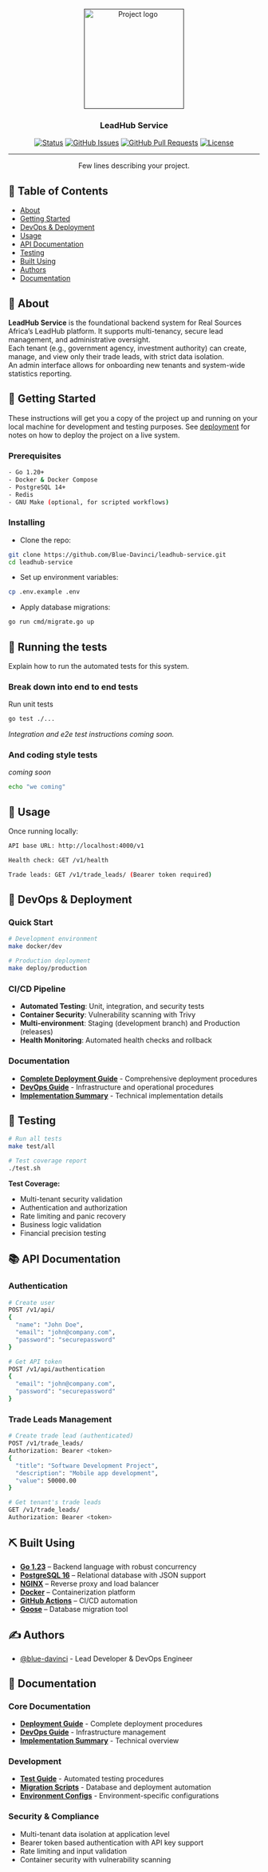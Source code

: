 <p align="center">
  <a href="" rel="noopener">
 <img width=200px height=200px src="https://i.ibb.co/5hCHs54H/lead-hub-high-resolution-logo-modified.png" alt="Project logo"></a>
</p>

<h3 align="center">LeadHub Service</h3>

<div align="center">

[![Status](https://img.shields.io/badge/status-active-success.svg)](https://github.com/Blue-Davinci/leadhub-service)
[![GitHub Issues](https://img.shields.io/github/issues/Blue-Davinci/leadhub-service.svg)](https://github.com/Blue-Davinci/leadhub-service/issues)
[![GitHub Pull Requests](https://img.shields.io/github/issues-pr/Blue-Davinci/leadhub-service.svg)](https://github.com/Blue-Davinci/leadhub-service/pulls)
[![License](https://img.shields.io/badge/license-MIT-blue.svg)](/LICENSE)

</div>

---

<p align="center"> Few lines describing your project.
    <br> 
</p>

## 📝 Table of Contents

- [About](#about)
- [Getting Started](#getting_started)
- [DevOps & Deployment](#deployment)
- [Usage](#usage)
- [API Documentation](#api_docs)
- [Testing](#testing)
- [Built Using](#built_using)
- [Authors](#authors)
- [Documentation](#documentation)

## 🧐 About <a name = "about"></a>

**LeadHub Service** is the foundational backend system for Real Sources Africa’s LeadHub platform. It supports multi-tenancy, secure lead management, and administrative oversight.  
Each tenant (e.g., government agency, investment authority) can create, manage, and view only their trade leads, with strict data isolation.  
An admin interface allows for onboarding new tenants and system-wide statistics reporting.


## 🏁 Getting Started <a name = "getting_started"></a>

These instructions will get you a copy of the project up and running on your local machine for development and testing purposes. See [deployment](#deployment) for notes on how to deploy the project on a live system.

### Prerequisites

```bash
- Go 1.20+
- Docker & Docker Compose
- PostgreSQL 14+
- Redis
- GNU Make (optional, for scripted workflows)
```

### Installing

- Clone the repo:

```bash
git clone https://github.com/Blue-Davinci/leadhub-service.git
cd leadhub-service
```
- Set up environment variables:

```bash
cp .env.example .env
```

- Apply database migrations:

```bash
go run cmd/migrate.go up
```

## 🔧 Running the tests <a name = "tests"></a>

Explain how to run the automated tests for this system.

### Break down into end to end tests

Run unit tests

```bash
go test ./...
```
_Integration and e2e test instructions coming soon._

### And coding style tests

_coming soon_

```bash
echo "we coming"
```

## 🎈 Usage <a name="usage"></a>

Once running locally:
```bash
API base URL: http://localhost:4000/v1

Health check: GET /v1/health

Trade leads: GET /v1/trade_leads/ (Bearer token required)
```

## 🚀 DevOps & Deployment <a name = "deployment"></a>

### Quick Start
```bash
# Development environment
make docker/dev

# Production deployment  
make deploy/production
```

### CI/CD Pipeline
- **Automated Testing**: Unit, integration, and security tests
- **Container Security**: Vulnerability scanning with Trivy
- **Multi-environment**: Staging (development branch) and Production (releases)
- **Health Monitoring**: Automated health checks and rollback

### Documentation
- **[Complete Deployment Guide](./docs/DEPLOYMENT.md)** - Comprehensive deployment procedures
- **[DevOps Guide](./docs/DEVOPS.md)** - Infrastructure and operational procedures  
- **[Implementation Summary](./docs/IMPLEMENTATION_SUMMARY.md)** - Technical implementation details

## 🧪 Testing <a name = "testing"></a>

```bash
# Run all tests
make test/all

# Test coverage report
./test.sh
```

**Test Coverage:**
- Multi-tenant security validation
- Authentication and authorization
- Rate limiting and panic recovery
- Business logic validation
- Financial precision testing

## 📚 API Documentation <a name = "api_docs"></a>

### Authentication
```bash
# Create user
POST /v1/api/
{
  "name": "John Doe",
  "email": "john@company.com", 
  "password": "securepassword"
}

# Get API token
POST /v1/api/authentication
{
  "email": "john@company.com",
  "password": "securepassword"
}
```

### Trade Leads Management
```bash
# Create trade lead (authenticated)
POST /v1/trade_leads/
Authorization: Bearer <token>
{
  "title": "Software Development Project",
  "description": "Mobile app development",
  "value": 50000.00
}

# Get tenant's trade leads
GET /v1/trade_leads/
Authorization: Bearer <token>
```

## ⛏️ Built Using <a name = "built_using"></a>

- **[Go 1.23](https://golang.org)** – Backend language with robust concurrency
- **[PostgreSQL 16](https://postgresql.org)** – Relational database with JSON support
- **[NGINX](https://nginx.org)** – Reverse proxy and load balancer
- **[Docker](https://docker.com)** – Containerization platform
- **[GitHub Actions](https://github.com/features/actions)** – CI/CD automation
- **[Goose](https://github.com/pressly/goose)** – Database migration tool

## ✍️ Authors <a name = "authors"></a>

- [@blue-davinci](https://github.com/Blue-Davinci) - Lead Developer & DevOps Engineer

## 📖 Documentation <a name = "documentation"></a>

### Core Documentation
- **[Deployment Guide](./docs/DEPLOYMENT.md)** - Complete deployment procedures
- **[DevOps Guide](./docs/DEVOPS.md)** - Infrastructure management
- **[Implementation Summary](./docs/IMPLEMENTATION_SUMMARY.md)** - Technical overview

### Development
- **[Test Guide](./test.sh)** - Automated testing procedures
- **[Migration Scripts](./scripts/)** - Database and deployment automation
- **[Environment Configs](./configs/)** - Environment-specific configurations

### Security & Compliance
- Multi-tenant data isolation at application level
- Bearer token based authentication with API key support
- Rate limiting and input validation
- Container security with vulnerability scanning
